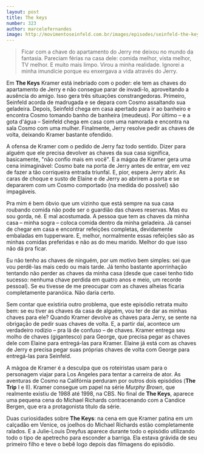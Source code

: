 ```yaml
--- 
layout: post
title: The keys
number: 323
author: marcelefernandes
image: http://movimentoseinfeld.com.br/images/episodes/seinfeld-the-keys.jpg
---
```


> Ficar com a chave do apartamento do Jerry me deixou no mundo da fantasia. Pareciam férias na casa dele: comida melhor, vista melhor, TV melhor. E muito mais limpo. Virou a minha realidade. Ignorei a minha imundície porque eu enxergava a vida através do Jerry.

Em **The Keys** Kramer está inebriado com o poder: ele tem as chaves do apartamento de Jerry e não consegue parar de invadi-lo, aproveitando a ausência do amigo. Isso gera três situações constrangedoras. Primeiro, Seinfeld acorda de madrugada e se depara com Cosmo assaltando sua geladeira. Depois, Seinfeld chega em casa apertado para ir ao banheiro e encontra Cosmo tomando banho de banheira (meudeus). Por último – e a gota d'água – Seinfeld chega em casa com uma namorada e encontra na sala Cosmo com uma mulher. Finalmente, Jerry resolve pedir as chaves de volta, deixando Kramer bastante ofendido.

A ofensa de Kramer com o pedido de Jerry faz todo sentido. Dizer para alguém que ele precisa devolver as chaves da sua casa significa, basicamente, "não confio mais em você". E a mágoa de Kramer gera uma cena inimaginável: Cosmo bate na porta de Jerry antes de entrar, em vez de fazer a tão corriqueira entrada triunfal. E, pior, espera Jerry abrir. As caras de choque e susto de Elaine e de Jerry ao abrirem a porta e se depararem com um Cosmo comportado (na medida do possível) são impagáveis.

Pra mim é bem óbvio que um vizinho que está sempre na sua casa roubando comida não pode ser o guardião das chaves reservas. Mas eu sou gorda, né. E mal acostumada. A pessoa que tem as chaves da minha casa – minha sogra – coloca comida dentro da minha geladeira. Já cansei de chegar em casa e encontrar refeições completas, devidamente embaladas em tupperware. E, melhor, normalmente essas refeições são as minhas comidas preferidas e não as do meu marido. Melhor do que isso não dá pra ficar.

Eu não tenho as chaves de ninguém, por um motivo bem simples: sei que vou perdê-las mais cedo ou mais tarde. Já tenho bastante aporrinhação tentando não perder as chaves da minha casa (desde que casei tenho tido sucesso: nenhuma chave perdida em quatro anos e meio, um recorde pessoal). Se eu tivesse de me preocupar com as chaves alheias ficaria completamente paranóica. Não daria certo.

Sem contar que existiria outro problema, que este episódio retrata muito bem: se eu tiver as chaves da casa de alguém, vou ter de dar as minhas chaves para ele? Quando Kramer devolve as chaves para Jerry, se sente na obrigação de pedir suas chaves de volta. E, a partir daí, acontece um verdadeiro rodízio – pra lá de confuso – de chaves. Kramer entrega seu molho de chaves (gigantesco) para George, que precisa pegar as chaves dele com Elaine para entregá-las para Kramer. Elaine já está com as chaves de Jerry e precisa pegar suas próprias chaves de volta com George para entregá-las para Seinfeld.

A mágoa de Kramer é a desculpa que os roteiristas usam para o personagem viajar para Los Angeles para tentar a carreira de ator. As aventuras de Cosmo na Califórnia perduram por outros dois episódios (**The Trip** I e II). Kramer consegue um papel na série *Murphy Brown*, que realmente existiu de 1988 até 1998, na CBS. No final de **The Keys**, aparece uma pequena cena do Michael Richards contracenando com a Candice Bergen, que era a protagonista título da série.

Duas curiosidades sobre **The Keys**: na cena em que Kramer patina em um calçadão em Venice, os joelhos do Michael Richards estão completamente ralados. E a Julie-Louis Dreyfus aparece durante todo o episódio utilizando todo o tipo de apetrecho para esconder a barriga. Ela estava grávida de seu primeiro filho e teve o bebê logo depois das filmagens do episódio.